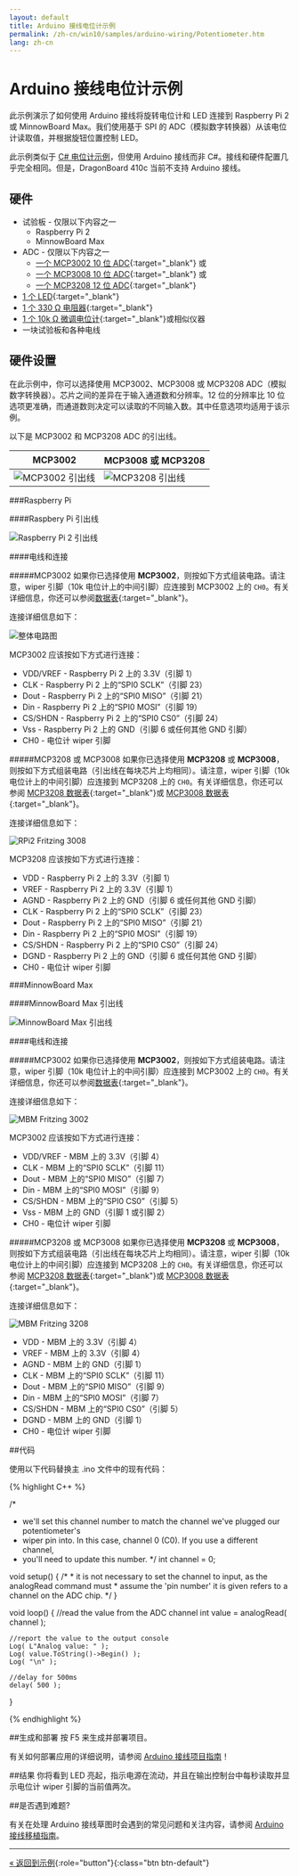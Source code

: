 ```yaml
---
layout: default
title: Arduino 接线电位计示例
permalink: /zh-cn/win10/samples/arduino-wiring/Potentiometer.htm
lang: zh-cn
---
```


# Arduino 接线电位计示例
此示例演示了如何使用 Arduino 接线将旋转电位计和 LED 连接到 Raspberry Pi 2 或 MinnowBoard Max。我们使用基于 SPI 的 ADC（模拟数字转换器）从该电位计读取值，并根据旋钮位置控制 LED。

此示例类似于 [C\# 电位计示例]({{site.baseurl}}/{{page.lang}}/win10/samples/Potentiometer.htm)，但使用 Arduino 接线而非 C\#。接线和硬件配置几乎完全相同。但是，DragonBoard 410c 当前不支持 Arduino 接线。

## 硬件
- 试验板 - 仅限以下内容之一
	- Raspberry Pi 2
	- MinnowBoard Max
- ADC - 仅限以下内容之一
	- [一个 MCP3002 10 位 ADC](http://www.microchip.com/wwwproducts/Devices.aspx?product=MCP3002){:target="_blank"} 或
	- [一个 MCP3008 10 位 ADC](http://www.microchip.com/wwwproducts/Devices.aspx?dDocName=en010530){:target="_blank"} 或
	- [一个 MCP3208 12 位 ADC](http://www.digikey.com/product-search/en?KeyWords=mcp3208%20ci%2Fp&WT.z_header=search_go){:target="_blank"}
- [1 个 LED](http://www.digikey.com/product-detail/en/C5SMF-RJS-CT0W0BB1/C5SMF-RJS-CT0W0BB1-ND/2341832){:target="_blank"}
- [1 个 330 &#x2126; 电阻器](http://www.digikey.com/product-detail/en/CFR-25JB-52-330R/330QBK-ND/1636){:target="_blank"}
- [1 个 10k &#x2126; 微调电位计](http://www.digikey.com/product-detail/en/3362P-1-103TLF/3362P-103TLF-ND/1232540){:target="_blank"}或相似仪器
- 一块试验板和各种电线

## 硬件设置

在此示例中，你可以选择使用 MCP3002、MCP3008 或 MCP3208 ADC（模拟数字转换器）。芯片之间的差异在于输入通道数和分辨率。12 位的分辨率比 10 位选项更准确，而通道数则决定可以读取的不同输入数。其中任意选项均适用于该示例。

以下是 MCP3002 和 MCP3208 ADC 的引出线。

| MCP3002 | MCP3008 或 MCP3208 |
| -------------------------------------------------------------------- | -------------------------------------------------------------------- |
| ![MCP3002 引出线]({{site.baseurl}}/Resources/images/Potentiometer/MCP3002.PNG) | ![MCP3208 引出线]({{site.baseurl}}/Resources/images/Potentiometer/MCP3208.PNG) |

###Raspberry Pi

####Raspbery Pi 引出线

![Raspberry Pi 2 引出线]({{site.baseurl}}/Resources/images/PinMappings/RP2_Pinout.png)

####电线和连接

#####MCP3002
如果你已选择使用 **MCP3002**，则按如下方式组装电路。请注意，wiper 引脚（10k 电位计上的中间引脚）应连接到 MCP3002 上的 `CH0`。有关详细信息，你还可以参阅[数据表](http://ww1.microchip.com/downloads/en/DeviceDoc/21294E.pdf){:target="_blank"}。

连接详细信息如下：

![整体电路图]({{site.baseurl}}/Resources/images/Potentiometer/OverallCon-3002.PNG)

MCP3002 应该按如下方式进行连接：

- VDD/VREF - Raspberry Pi 2 上的 3.3V（引脚 1）
- CLK - Raspberry Pi 2 上的“SPI0 SCLK”（引脚 23）
- Dout - Raspberry Pi 2 上的“SPI0 MISO”（引脚 21）
- Din - Raspberry Pi 2 上的“SPI0 MOSI”（引脚 19）
- CS/SHDN - Raspberry Pi 2 上的“SPI0 CS0”（引脚 24）
- Vss - Raspberry Pi 2 上的 GND（引脚 6 或任何其他 GND 引脚）
- CH0 - 电位计 wiper 引脚


#####MCP3208 或 MCP3008
如果你已选择使用 **MCP3208** 或 **MCP3008**，则按如下方式组装电路（引出线在每块芯片上均相同）。请注意，wiper 引脚（10k 电位计上的中间引脚）应连接到 MCP3208 上的 `CH0`。有关详细信息，你还可以参阅 [MCP3208 数据表](http://pdf.datasheetcatalog.com/datasheets2/43/435228_1.pdf){:target="_blank"}或 [MCP3008 数据表](http://ww1.microchip.com/downloads/en/DeviceDoc/21295C.pdf){:target="_blank"}。

连接详细信息如下：

![RPi2 Fritzing 3008]({{site.baseurl}}/Resources/images/Potentiometer/OverallCon-3208.PNG)

MCP3208 应该按如下方式进行连接：

- VDD - Raspberry Pi 2 上的 3.3V（引脚 1）
- VREF - Raspberry Pi 2 上的 3.3V（引脚 1）
- AGND - Raspberry Pi 2 上的 GND（引脚 6 或任何其他 GND 引脚）
- CLK - Raspberry Pi 2 上的“SPI0 SCLK”（引脚 23）
- Dout - Raspberry Pi 2 上的“SPI0 MISO”（引脚 21）
- Din - Raspberry Pi 2 上的“SPI0 MOSI”（引脚 19）
- CS/SHDN - Raspberry Pi 2 上的“SPI0 CS0”（引脚 24）
- DGND - Raspberry Pi 2 上的 GND（引脚 6 或任何其他 GND 引脚）
- CH0 - 电位计 wiper 引脚

###MinnowBoard Max

####MinnowBoard Max 引出线

![MinnowBoard Max 引出线]({{site.baseurl}}/Resources/images/PinMappings/MBM_Pinout.png)

####电线和连接

#####MCP3002
如果你已选择使用 **MCP3002**，则按如下方式组装电路。请注意，wiper 引脚（10k 电位计上的中间引脚）应连接到 MCP3002 上的 `CH0`。有关详细信息，你还可以参阅[数据表](http://ww1.microchip.com/downloads/en/DeviceDoc/21294E.pdf){:target="_blank"}。

连接详细信息如下：

![MBM Fritzing 3002]({{site.baseurl}}/Resources/images/arduino_wiring/MBM_pot3002.png)

MCP3002 应该按如下方式进行连接：

- VDD/VREF - MBM 上的 3.3V（引脚 4）
- CLK - MBM 上的“SPI0 SCLK”（引脚 11）
- Dout - MBM 上的“SPI0 MISO”（引脚 7）
- Din - MBM 上的“SPI0 MOSI”（引脚 9）
- CS/SHDN - MBM 上的“SPI0 CS0”（引脚 5）
- Vss - MBM 上的 GND（引脚 1 或引脚 2）
- CH0 - 电位计 wiper 引脚

#####MCP3208 或 MCP3008
如果你已选择使用 **MCP3208** 或 **MCP3008**，则按如下方式组装电路（引出线在每块芯片上均相同）。请注意，wiper 引脚（10k 电位计上的中间引脚）应连接到 MCP3208 上的 `CH0`。有关详细信息，你还可以参阅 [MCP3208 数据表](http://pdf.datasheetcatalog.com/datasheets2/43/435228_1.pdf){:target="_blank"}或 [MCP3008 数据表](http://ww1.microchip.com/downloads/en/DeviceDoc/21295C.pdf){:target="_blank"}。

连接详细信息如下：

![MBM Fritzing 3208]({{site.baseurl}}/Resources/images/arduino_wiring/MBM_pot3208.png)

- VDD - MBM 上的 3.3V（引脚 4）
- VREF - MBM 上的 3.3V（引脚 4）
- AGND - MBM 上的 GND（引脚 1）
- CLK - MBM 上的“SPI0 SCLK”（引脚 11）
- Dout - MBM 上的“SPI0 MISO”（引脚 9）
- Din - MBM 上的“SPI0 MOSI”（引脚 7）
- CS/SHDN - MBM 上的“SPI0 CS0”（引脚 5）
- DGND - MBM 上的 GND（引脚 1）
- CH0 - 电位计 wiper 引脚

##代码

使用以下代码替换主 .ino 文件中的现有代码：

{% highlight C++ %}

/*
 * we'll set this channel number to match the channel we've plugged our potentiometer's
 * wiper pin into. In this case, channel 0 (C0). If you use a different channel,
 * you'll need to update this number.
 */
int channel = 0;

void setup()
{
    /*
     * it is not necessary to set the channel to input, as the analogRead command must
     * assume the 'pin number' it is given refers to a channel on the ADC chip.
     */
}

void loop()
{
    //read the value from the ADC channel
    int value = analogRead( channel );

    //report the value to the output console
    Log( L"Analog value: " );
    Log( value.ToString()->Begin() );
    Log( "\n" );

    //delay for 500ms
    delay( 500 );
}

{% endhighlight %}


##生成和部署
按 F5 来生成并部署项目。

有关如何部署应用的详细说明，请参阅 [Arduino 接线项目指南]({{site.baseurl}}/{{page.lang}}/win10/ArduinoWiringProjectGuide.htm)！

##结果
你将看到 LED 亮起，指示电源在流动，并且在输出控制台中每秒读取并显示电位计 wiper 引脚的当前值两次。

##是否遇到难题?

有关在处理 Arduino 接线草图时会遇到的常见问题和关注内容，请参阅 [Arduino 接线移植指南]({{site.baseurl}}/{{page.lang}}/win10/ArduinoWiringPortingGuide.htm)。

---

[&laquo; 返回到示例]({{site.baseurl}}/{{page.lang}}/win10/StartCoding.htm){:role="button"}{:class="btn btn-default"}
